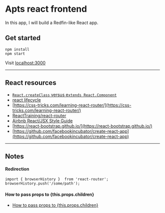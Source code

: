 # Apts react frontend

In this app, I will build a Redfin-like React app.

## Get started

```
npm install
npm start
```

Visit [localhost:3000](localhost:3000)

---

## React resources

- [`React.createClass` versus e`xtends React.Component`](https://toddmotto.com/react-create-class-versus-component/)
- [react lifecycle](http://qiita.com/kawachi/items/092bfc281f88e3a6e456)
- [https://css-tricks.com/learning-react-router/](https://css-tricks.com/learning-react-router/)
- [ReactTraining/react-router](https://github.com/ReactTraining/react-router/blob/master/docs/guides/Histories.md)
- [Airbnb React/JSX Style Guide](https://github.com/airbnb/javascript/tree/master/react)
- [https://react-bootstrap.github.io/](https://react-bootstrap.github.io/)
- [https://github.com/facebookincubator/create-react-app](https://github.com/facebookincubator/create-react-app)

---

## Notes

#### Redirection

```
import { browserHistory }  from 'react-router';
browserHistory.push('/some/path');
```

#### How to pass props to {this.props.children}
- [How to pass props to {this.props.children}](http://stackoverflow.com/questions/32370994/how-to-pass-props-to-this-props-children)
